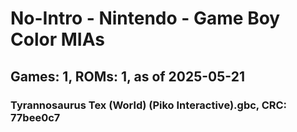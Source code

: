 # No-Intro - Nintendo - Game Boy Color MIAs
## Games: 1, ROMs: 1, as of 2025-05-21

### Tyrannosaurus Tex (World) (Piko Interactive).gbc, CRC: 77bee0c7
